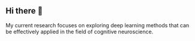 ## Hi there 👋

My current research focuses on exploring deep learning methods that can be effectively applied in the field of cognitive neuroscience.
